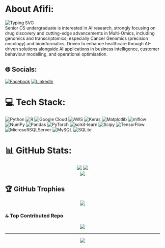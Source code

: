 # About Afifi:
![Typing SVG](https://readme-typing-svg.demolab.com?font=Fira+Code&duration=3000&pause=500&color=6DE2FF&multiline=true&width=750&height=100&lines=Hey!+I'm+Abdullah+Elafifi;Biomedical+ML4444+Researcher+;+AI+in+Drug+Discovery+%26+Precision+Oncology)
<br>
Senior CS undergraduate is interested in AI research, strongly focusing on drug discovery and cutting-edge advancements in Multi-Omics, including genomics and transcriptomics; especially Cancer Genomics (precision oncology) and bioinformatics. Driven to enhance healthcare through AI-driven solutions alongside AI applications in business intelligence, customer behaviour modelling, and operational optimisation. 

## 🌐 Socials:
[![Facebook](https://img.shields.io/badge/Facebook-%231877F2.svg?logo=Facebook&logoColor=white)](https://www.facebook.com/abdullah.elafifi)
[![LinkedIn](https://img.shields.io/badge/LinkedIn-%230077B5.svg?logo=linkedin&logoColor=white)](https://www.linkedin.com/in/abdullah-el-afifi/) 

# 💻 Tech Stack:
![Python](https://img.shields.io/badge/python-3670A0?style=for-the-badge&logo=python&logoColor=ffdd54) ![R](https://img.shields.io/badge/r-%23276DC3.svg?style=for-the-badge&logo=r&logoColor=white) ![Google Cloud](https://img.shields.io/badge/GoogleCloud-%234285F4.svg?style=for-the-badge&logo=google-cloud&logoColor=white) ![AWS](https://img.shields.io/badge/AWS-%23FF9900.svg?style=for-the-badge&logo=amazon-aws&logoColor=white) ![Keras](https://img.shields.io/badge/Keras-%23D00000.svg?style=for-the-badge&logo=Keras&logoColor=white) ![Matplotlib](https://img.shields.io/badge/Matplotlib-%23ffffff.svg?style=for-the-badge&logo=Matplotlib&logoColor=black) ![mlflow](https://img.shields.io/badge/mlflow-%23d9ead3.svg?style=for-the-badge&logo=numpy&logoColor=blue) ![NumPy](https://img.shields.io/badge/numpy-%23013243.svg?style=for-the-badge&logo=numpy&logoColor=white) ![Pandas](https://img.shields.io/badge/pandas-%23150458.svg?style=for-the-badge&logo=pandas&logoColor=white) ![PyTorch](https://img.shields.io/badge/PyTorch-%23EE4C2C.svg?style=for-the-badge&logo=PyTorch&logoColor=white) ![scikit-learn](https://img.shields.io/badge/scikit--learn-%23F7931E.svg?style=for-the-badge&logo=scikit-learn&logoColor=white) ![Scipy](https://img.shields.io/badge/SciPy-%230C55A5.svg?style=for-the-badge&logo=scipy&logoColor=%white) ![TensorFlow](https://img.shields.io/badge/TensorFlow-%23FF6F00.svg?style=for-the-badge&logo=TensorFlow&logoColor=white) ![MicrosoftSQLServer](https://img.shields.io/badge/Microsoft%20SQL%20Server-CC2927?style=for-the-badge&logo=microsoft%20sql%20server&logoColor=white) ![MySQL](https://img.shields.io/badge/mysql-4479A1.svg?style=for-the-badge&logo=mysql&logoColor=white) ![SQLite](https://img.shields.io/badge/sqlite-%2307405e.svg?style=for-the-badge&logo=sqlite&logoColor=white)
# 📊 GitHub Stats:

<div align="center">
  <img src="https://github-readme-stats.vercel.app/api?username=Abdullah-Elafifi&theme=dark&hide_border=false&include_all_commits=true&count_private=false" />
  <img src="https://nirzak-streak-stats.vercel.app/?user=Abdullah-Elafifi&theme=dark&hide_border=false" />
</div>

<div align="center">
  <img src="https://github-readme-stats.vercel.app/api/top-langs/?username=Abdullah-Elafifi&theme=dark&hide_border=false&include_all_commits=true&count_private=false&layout=compact" />
</div>

## 🏆 GitHub Trophies

<div align="center">
  <img src="https://github-profile-trophy.vercel.app/?username=Abdullah-Elafifi&theme=default&no-frame=false&no-bg=false&margin-w=4" />
</div>

### 🔝 Top Contributed Repo

<div align="center">
  <img src="https://github-contributor-stats.vercel.app/api?username=Abdullah-Elafifi&limit=5&theme=dark&combine_all_yearly_contributions=true" />
</div>

---

<div align="center">
  <a href="https://visitcount.itsvg.in">
    <img src="https://visitcount.itsvg.in/api?id=Abdullah-Elafifi&icon=1&color=0" />
  </a>
</div>

<!-- Proudly created with GPRM ( https://gprm.itsvg.in ) -->

